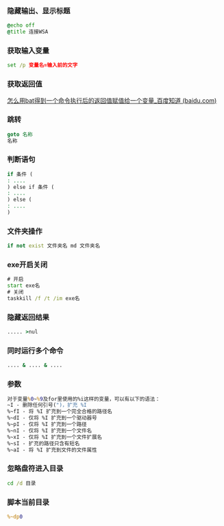 ### 隐藏输出、显示标题
```bat
@echo off
@title 连接WSA
```
### 获取输入变量
```bat
set /p 变量名=输入前的文字
```
### 获取返回值
[怎么用bat得到一个命令执行后的返回值赋值给一个变量_百度知道 (baidu.com)](https://zhidao.baidu.com/question/563606780.html)
### 跳转
```bat
goto 名称
名称
```
### 判断语句
```bat
if 条件 (
: ....
) else if 条件 (
: ....
) else (
: ....
)
```
### 文件夹操作
```bat
if not exist 文件夹名 md 文件夹名
```
### exe开启关闭
```bat
# 开启
start exe名
# 关闭
taskkill /f /t /im exe名
```
### 隐藏返回结果
```bat
..... >nul
```
### 同时运行多个命令
```bat
.... & .... & ....
```
### 参数
```bat
对于变量%0~%9及for里使用的%i这样的变量，可以有以下的语法：  
~I - 删除任何引号(")，扩充 %I  
%~fI - 将 %I 扩充到一个完全合格的路径名  
%~dI - 仅将 %I 扩充到一个驱动器号  
%~pI - 仅将 %I 扩充到一个路径  
%~nI - 仅将 %I 扩充到一个文件名  
%~xI - 仅将 %I 扩充到一个文件扩展名  
%~sI - 扩充的路径只含有短名  
%~aI - 将 %I 扩充到文件的文件属性
```
### 忽略盘符进入目录
```bat
cd /d 目录
```
### 脚本当前目录
```bat
%~dp0
```
